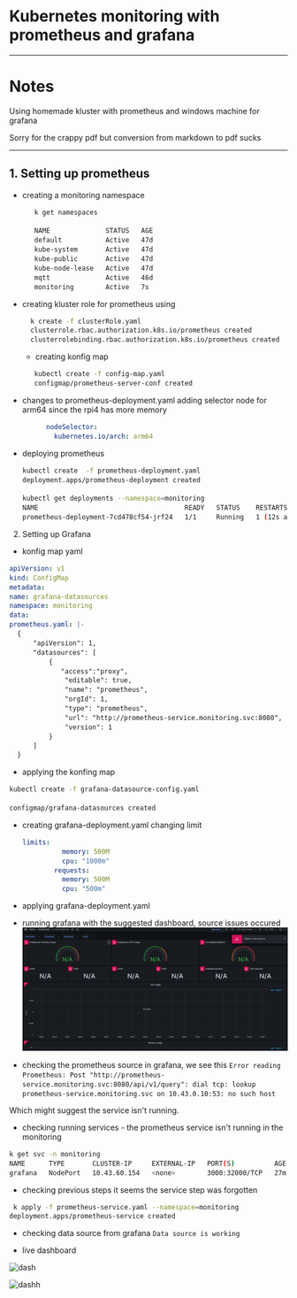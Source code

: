 # Kubernetes monitoring with prometheus and grafana

---


# Notes

Using homemade kluster with prometheus and windows machine for grafana

Sorry for the crappy pdf but conversion from markdown to pdf sucks

---


## 1. Setting up prometheus
- creating a monitoring namespace
  ```bash
     k get namespaces

     NAME              STATUS   AGE
     default           Active   47d
     kube-system       Active   47d
     kube-public       Active   47d
     kube-node-lease   Active   47d
     mqtt              Active   46d
     monitoring        Active   7s
  ```

- creating kluster role for prometheus using 

  ```bash
    k create -f clusterRole.yaml
    clusterrole.rbac.authorization.k8s.io/prometheus created
    clusterrolebinding.rbac.authorization.k8s.io/prometheus created
  ```

  - creating konfig map 
  ```bash
     kubectl create -f config-map.yaml
     configmap/prometheus-server-conf created
  ```


- changes to prometheus-deployment.yaml adding selector node for arm64 since the rpi4 has more memory
  ```yaml
        nodeSelector:
          kubernetes.io/arch: arm64
  ```

- deploying prometheus
  ```bash
  kubectl create  -f prometheus-deployment.yaml 
  deployment.apps/prometheus-deployment created
  
  kubectl get deployments --namespace=monitoring
  NAME                                     READY   STATUS    RESTARTS      AGE
  prometheus-deployment-7cd478cf54-jrf24   1/1     Running   1 (12s ago)   96s
  ```

2. Setting up Grafana
  - konfig map yaml
  ```yaml
  apiVersion: v1
kind: ConfigMap
metadata:
  name: grafana-datasources
  namespace: monitoring
data:
  prometheus.yaml: |-
    {
        "apiVersion": 1,
        "datasources": [
            {
               "access":"proxy",
                "editable": true,
                "name": "prometheus",
                "orgId": 1,
                "type": "prometheus",
                "url": "http://prometheus-service.monitoring.svc:8080",
                "version": 1
            }
        ]
    }
  ```
- applying the konfing map

```bash
kubectl create -f grafana-datasource-config.yaml

configmap/grafana-datasources created
```
- creating grafana-deployment.yaml changing limit
  ```yaml
  limits:
            memory: 500M
            cpu: "1000m"
          requests: 
            memory: 500M
            cpu: "500m"
  ```
- applying grafana-deployment.yaml



- running grafana with the suggested dashboard, source issues occured
![grafana](imgs/Grafana.png)


- checking the prometheus source in grafana, we see this 
  ```Error reading Prometheus: Post "http://prometheus-service.monitoring.svc:8080/api/v1/query": dial tcp: lookup prometheus-service.monitoring.svc on 10.43.0.10:53: no such host```

Which might suggest the service isn't running.

- checking running services - the prometheus service isn't running in the monitoring
```bash
k get svc -n monitoring
NAME      TYPE       CLUSTER-IP     EXTERNAL-IP   PORT(S)          AGE
grafana   NodePort   10.43.60.154   <none>        3000:32000/TCP   27m
```

- checking previous steps it seems the service step was forgotten
```bash
 k apply -f prometheus-service.yaml --namespace=monitoring
deployment.apps/prometheus-service created
```

- checking data source from grafana
  ```Data source is working```


- live dashboard


![dash](imgs/memory.png)

![dashh](imgs/all.png)

